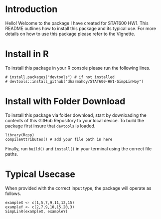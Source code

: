 # Introduction

Hello! Welcome to the package I have created for STAT600 HW1. This README outlines how to install this package and its typical use. For more details on how to use this package please refer to the Vignette.

# Install in R

To install this package in your R console please run the following lines.

```{r}
# install.packages("devtools") # if not installed
# devtools::install_github("dharmahoy/STAT600-HW1-SimpLinHoy")
```

# Install with Folder Download

To install this package via folder download, start by downloading the contents of this GitHub Repository to your local device. To build the package first insure that `devtools` is loaded.

```{r}
library(Rcpp)
compileAttributes() # add your file path in here
```

Finally, run `build()` and `install()` in your terminal using the correct file paths.

# Typical Usecase
When provided with the correct input type, the package will operate as follows.
```{r}
exampleX <- c(1,5,7,9,11,12,15)
exampleY <- c(2,7,9,10,15,20,3)
SimpLinR(exampleX, exampleY)
```
